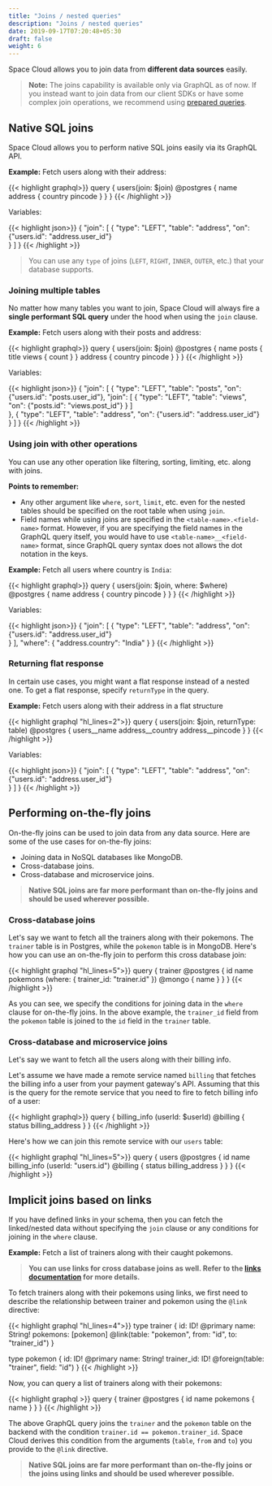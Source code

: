 ```yaml
---
title: "Joins / nested queries"
description: "Joins / nested queries"
date: 2019-09-17T07:20:48+05:30
draft: false
weight: 6
---
```


Space Cloud allows you to join data from **different data sources** easily.

> **Note:** The joins capability is available only via GraphQL as of now. If you instead want to join data from our client SDKs or have some complex join operations, we recommend using [prepared queries](/storage/database/prepared-queries).

## Native SQL joins

Space Cloud allows you to perform native SQL joins easily via its GraphQL API.

**Example:** Fetch users along with their address:

{{< highlight graphql>}}
query {
  users(join: $join) @postgres {
    name
    address {
      country
      pincode
    }
  }
}
{{< /highlight >}}

Variables: 

{{< highlight json>}}
{
  "join": [
    {
      "type": "LEFT",
      "table": "address",
      "on": {"users.id": "address.user_id"}      
    }
  ]
}
{{< /highlight >}}

> You can use any `type` of joins (`LEFT`, `RIGHT`, `INNER`, `OUTER`, etc.) that your database supports.

### Joining multiple tables

No matter how many tables you want to join, Space Cloud will always fire a **single performant SQL query** under the hood when using the `join` clause.

**Example:** Fetch users along with their posts and address:

{{< highlight graphql>}}
query {
  users(join: $join) @postgres {
    name
    posts {
      title
      views {
        count
      }
    }
    address {
      country
      pincode
    }
  }
}
{{< /highlight >}}

Variables: 

{{< highlight json>}}
{
  "join": [
    {
      "type": "LEFT",
      "table": "posts",
      "on": {"users.id": "posts.user_id"},
      "join": [
        {
          "type": "LEFT",
          "table": "views",
          "on": {"posts.id": "views.post_id"}
        }
      ]    
    },
    {
      "type": "LEFT",
      "table": "address",
      "on": {"users.id": "address.user_id"}      
    }
  ]
}
{{< /highlight >}}

### Using join with other operations

You can use any other operation like filtering, sorting, limiting, etc. along with joins.

**Points to remember:**

- Any other argument like `where`, `sort`, `limit`, etc. even for the nested tables should be specified on the root table when using `join`.
- Field names while using joins are specified in the `<table-name>.<field-name>` format. However, if you are specifying the field names in the GraphQL query itself, you would have to use `<table-name>__<field-name>` format, since GraphQL query syntax does not allows the dot notation in the keys. 

**Example:** Fetch all users where country is `India`:

{{< highlight graphql>}}
query {
  users(join: $join, where: $where) @postgres {
    name
    address {
      country
      pincode
    }
  }
}
{{< /highlight >}}

Variables: 

{{< highlight json>}}
{
  "join": [
    {
      "type": "LEFT",
      "table": "address",
      "on": {"users.id": "address.user_id"}      
    }
  ],
  "where": {
    "address.country": "India"
  }
}
{{< /highlight >}}

### Returning flat response

In certain use cases, you might want a flat response instead of a nested one. To get a flat response, specify `returnType` in the query.

**Example:** Fetch users along with their address in a flat structure

{{< highlight graphql "hl_lines=2">}}
query {
  users(join: $join, returnType: table) @postgres {
    users__name
    address__country
    address__pincode
  }
}
{{< /highlight >}}

Variables: 

{{< highlight json>}}
{
  "join": [
    {
      "type": "LEFT",
      "table": "address",
      "on": {"users.id": "address.user_id"}      
    }
  ]
}
{{< /highlight >}}

## Performing on-the-fly joins

On-the-fly joins can be used to join data from any data source. Here are some of the use cases for on-the-fly joins:

- Joining data in NoSQL databases like MongoDB.
- Cross-database joins.
- Cross-database and microservice joins.

> **Native SQL joins are far more performant than on-the-fly joins and should be used wherever possible.**

### Cross-database joins

Let's say we want to fetch all the trainers along with their pokemons. The `trainer` table is in Postgres, while the `pokemon` table is in MongoDB. Here's how you can use an on-the-fly join to perform this cross database join:

{{< highlight graphql "hl_lines=5">}}
query {
  trainer @postgres {
    id
    name
    pokemons (where: { trainer_id: "trainer.id" }) @mongo {
      name
    }
  }
}
{{< /highlight >}}

As you can see, we specify the conditions for joining data in the `where` clause for on-the-fly joins. In the above example, the `trainer_id` field from the `pokemon` table is joined to the `id` field in the `trainer` table.

### Cross-database and microservice joins

Let's say we want to fetch all the users along with their billing info. 

Let's assume we have made a remote service named `billing` that fetches the billing info a user from your payment gateway's API. Assuming that this is the query for the remote service that you need to fire to fetch billing info of a user:

{{< highlight graphql>}}
query {
  billing_info (userId: $userId) @billing {
    status
    billing_address
  }
}
{{< /highlight >}}

Here's how we can join this remote service with our `users` table:

{{< highlight graphql "hl_lines=5">}}
query {
  users @postgres {
    id
    name
    billing_info (userId: "users.id") @billing {
      status
      billing_address
    }
  }
}
{{< /highlight >}}

## Implicit joins based on links

If you have defined links in your schema, then you can fetch the linked/nested data without specifying the `join` clause or any conditions for joining in the `where` clause.

**Example:** Fetch a list of trainers along with their caught pokemons.

> **You can use links for cross database joins as well. Refer to the [links documentation](/storage/database/data-modelling/supported-features/#link-directive) for more details.**

To fetch trainers along with their pokemons using links, we first need to describe the relationship between trainer and pokemon using the `@link` directive: 

{{< highlight graphql "hl_lines=4">}}
type trainer {
  id: ID! @primary
  name: String!
  pokemons: [pokemon] @link(table: "pokemon", from: "id", to: "trainer_id")
}

type pokemon {
  id: ID! @primary
  name: String!
  trainer_id: ID! @foreign(table: "trainer", field: "id")
}
{{< /highlight >}}

Now, you can query a list of trainers along with their pokemons:

{{< highlight graphql >}}
query {
  trainer @postgres {
    id
    name
    pokemons {
      name
    }
  }
}
{{< /highlight >}}

The above GraphQL query joins the `trainer` and the `pokemon` table on the backend with the condition `trainer.id == pokemon.trainer_id`. Space Cloud derives this condition from the arguments (`table`, `from` and `to`) you provide to the `@link` directive.

> **Native SQL joins are far more performant than on-the-fly joins or the joins using links and should be used wherever possible.**